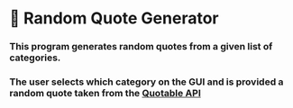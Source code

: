 # 💬 Random Quote Generator
### This program generates random quotes from a given list of categories.
### The user selects which category on the GUI and is provided a random quote taken from the [Quotable API](https://github.com/lukePeavey/quotable)
